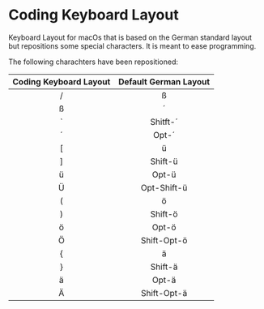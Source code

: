 # Coding Keyboard Layout

Keyboard Layout for macOs that is based on the German standard layout but repositions some special characters.
It is meant to ease programming.

The following charachters have been repositioned:

| Coding Keyboard Layout | Default German Layout |
| :-: | :-: |
| / | ß |
| ß | ´ |
| ` | Shitft-´ |
| ´ | Opt-´ |
| [ | ü |
| ] | Shift-ü |
| ü | Opt-ü |
| Ü | Opt-Shift-ü |
| ( | ö |
| ) | Shift-ö |
| ö | Opt-ö |
| Ö | Shift-Opt-ö |
| { | ä |
| } | Shift-ä |
| ä | Opt-ä |
| Ä | Shift-Opt-ä |
